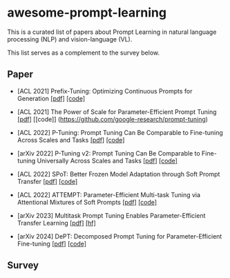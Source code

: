 # awesome-prompt-learning

This is a curated list of papers about Prompt Learning in natural language processing (NLP) and vision-language (VL).

This list serves as a complement to the survey below.

## Paper

- [ACL 2021] Prefix-Tuning: Optimizing Continuous Prompts for Generation [[pdf]](https://aclanthology.org/2021.acl-long.353.pdf) [[code]](https://github.com/XiangLi1999/PrefixTuning)

- [ACL 2021] The Power of Scale for Parameter-Efficient Prompt Tuning [[pdf]](https://aclanthology.org/2021.emnlp-main.243.pdf) [[code]] (https://github.com/google-research/prompt-tuning)

- [ACL 2022] P-Tuning: Prompt Tuning Can Be Comparable to Fine-tuning Across Scales and Tasks [[pdf]](https://aclanthology.org/2022.acl-short.8.pdf) [[code]](https://github.com/THUDM/P-tuning-v2)

- [arXiv 2022] P-Tuning v2: Prompt Tuning Can Be Comparable to Fine-tuning Universally Across Scales and Tasks [[pdf]](https://arxiv.org/pdf/2110.07602) [[code]](https://github.com/THUDM/P-tuning-v2)

- [ACL 2022] SPoT: Better Frozen Model Adaptation through Soft Prompt Transfer [[pdf]](https://aclanthology.org/2022.acl-long.346.pdf) [[code]](https://github.com/google-research/prompt-tuning/tree/main/prompt_tuning/spot)

- [ACL 2022] ATTEMPT: Parameter-Efficient Multi-task Tuning via Attentional Mixtures of Soft Prompts [[pdf]](https://aclanthology.org/2022.emnlp-main.446.pdf) [[code]](https://github.com/AkariAsai/ATTEMPT)

- [arXiv 2023] Multitask Prompt Tuning Enables Parameter-Efficient Transfer Learning [[pdf]](https://arxiv.org/pdf/2303.02861) [[hf]](https://huggingface.co/docs/peft/package_reference/multitask_prompt_tuning)

- [arXiv 2024] DePT: Decomposed Prompt Tuning for Parameter-Efficient Fine-tuning [[pdf]](https://arxiv.org/pdf/2309.05173) [[code]](https://github.com/zhengxiangshi/dept)

## Survey
